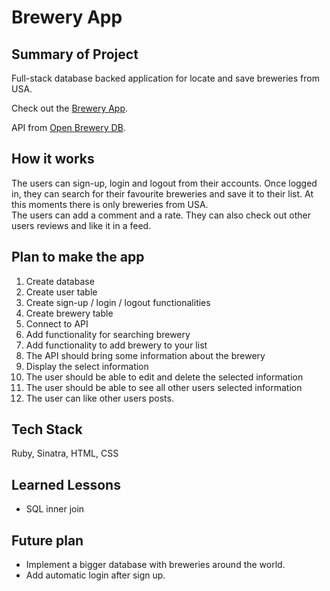 # Brewery App

## Summary of Project

Full-stack database backed application for locate and save breweries from USA.<br />

Check out the [Brewery App](https://my-brewery-app.herokuapp.com/).<br />

API from [Open Brewery DB](https://www.openbrewerydb.org/).

## How it works

The users can sign-up, login and logout from their accounts. Once logged in, they can search for their favourite breweries and save it to their list. At this moments there is only breweries from USA.<br />
The users can add a comment and a rate.
They can also check out other users reviews and like it in a feed.

## Plan to make the app

1. Create database
2. Create user table
3. Create sign-up / login / logout functionalities
4. Create brewery table
5. Connect to API
6. Add functionality for searching brewery
7. Add functionality to add brewery to your list
8. The API should bring some information about the brewery
9. Display the select information
10. The user should be able to edit and delete the selected information
11. The user should be able to see all other users selected information
12. The user can like other users posts.

## Tech Stack

Ruby, Sinatra, HTML, CSS

## Learned Lessons

- SQL inner join

## Future plan

- Implement a bigger database with breweries around the world.
- Add automatic login after sign up.
